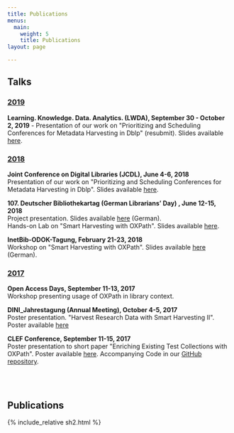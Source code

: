 ```yaml
---
title: Publications
menus:
  main:
    weight: 5
    title: Publications
layout: page

---
```



## Talks

### [2019]()

**Learning. Knowledge. Data. Analytics. (LWDA), September 30 - October 2, 2019**
    - Presentation of our work on "Prioritizing and Scheduling Conferences for Metadata Harvesting in Dblp" (resubmit). Slides available [here](https://zenodo.org/record/3466811).

### [2018]()

**Joint Conference on Digital Libraries (JCDL), June 4-6, 2018**  
Presentation of our work on "Prioritizing and Scheduling Conferences for Metadata Harvesting in Dblp". Slides available [here](https://doi.org/10.6084/m9.figshare.6477905.v2).

**107. Deutscher Bibliothekartag (German Librarians’ Day) , June 12-15, 2018**  
Project presentation. Slides available [here](https://opus4.kobv.de/opus4-bib-info/frontdoor/index/index/searchtype/collection/id/16752/docId/3626/start/2/rows/20) (German).  
Hands-on Lab on "Smart Harvesting with OXPath". Slides available [here](https://opus4.kobv.de/opus4-bib-info/frontdoor/index/index/searchtype/collection/id/16865/docId/15738/start/0/rows/20).

**InetBib-ODOK-Tagung, February 21-23, 2018**  
Workshop on "Smart Harvesting with OXPath". Slides available [here](https://eldorado.tu-dortmund.de/handle/2003/36849) (German).


### [2017]()

**Open Access Days, September 11-13, 2017**  
Workshop presenting usage of OXPath in library context.

**DINI_Jahrestagung (Annual Meeting), October 4-5, 2017**  
Poster presentation. "Harvest Research Data with Smart Harvesting II". Poster available [here](https://doi.org/10.6084/m9.figshare.5488114.v1)

**CLEF Conference, September 11-15, 2017**  
Poster presentation to short paper "Enriching Existing Test Collections with OXPath". Poster available [here](https://doi.org/10.1145/3197026.3197069). Accompanying Code in our [GitHub repository](https://github.com/irgroup/clef2017).

<br/><br/>
## Publications

{% include_relative sh2.html %}
